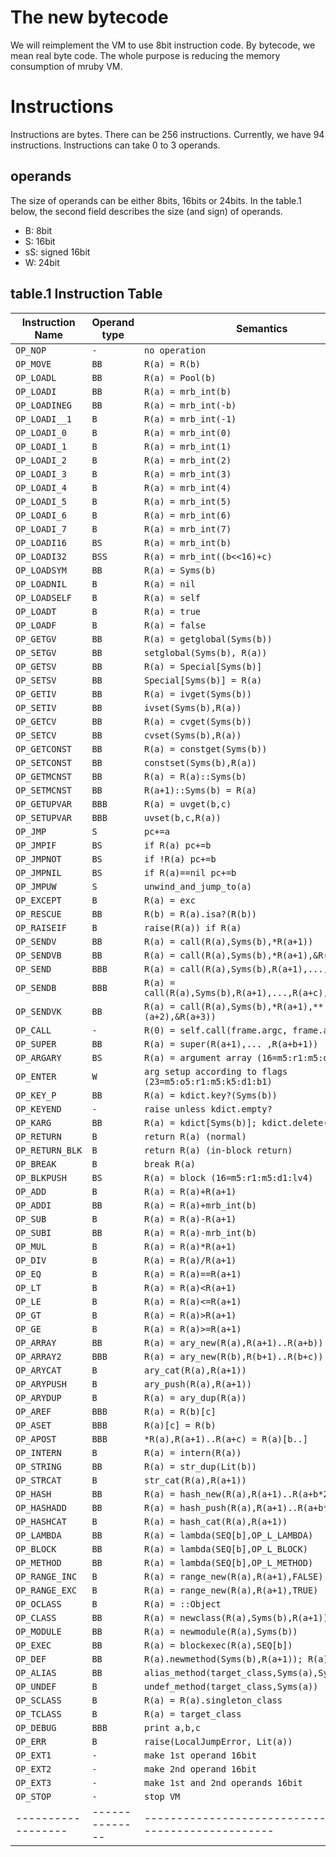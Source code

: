 # The new bytecode

We will reimplement the VM to use 8bit instruction code. By
bytecode, we mean real byte code. The whole purpose is
reducing the memory consumption of mruby VM.

# Instructions

Instructions are bytes. There can be 256 instructions. Currently, we
have 94 instructions. Instructions can take 0 to 3 operands.

## operands

The size of operands can be either 8bits, 16bits or 24bits.
In the table.1 below, the second field describes the size (and
sign) of operands.

* B: 8bit
* S: 16bit
* sS: signed 16bit
* W: 24bit

## table.1 Instruction Table

| Instruction Name | Operand type | Semantics                                              |
|------------------|--------------|--------------------------------------------------------|
| `OP_NOP`         | `-`          | `no operation`                                         |
| `OP_MOVE`        | `BB`         | `R(a) = R(b)`                                          |
| `OP_LOADL`       | `BB`         | `R(a) = Pool(b)`                                       |
| `OP_LOADI`       | `BB`         | `R(a) = mrb_int(b)`                                    |
| `OP_LOADINEG`    | `BB`         | `R(a) = mrb_int(-b)`                                   |
| `OP_LOADI__1`    | `B`          | `R(a) = mrb_int(-1)`                                   |
| `OP_LOADI_0`     | `B`          | `R(a) = mrb_int(0)`                                    |
| `OP_LOADI_1`     | `B`          | `R(a) = mrb_int(1)`                                    |
| `OP_LOADI_2`     | `B`          | `R(a) = mrb_int(2)`                                    |
| `OP_LOADI_3`     | `B`          | `R(a) = mrb_int(3)`                                    |
| `OP_LOADI_4`     | `B`          | `R(a) = mrb_int(4)`                                    |
| `OP_LOADI_5`     | `B`          | `R(a) = mrb_int(5)`                                    |
| `OP_LOADI_6`     | `B`          | `R(a) = mrb_int(6)`                                    |
| `OP_LOADI_7`     | `B`          | `R(a) = mrb_int(7)`                                    |
| `OP_LOADI16`     | `BS`         | `R(a) = mrb_int(b)`                                    |
| `OP_LOADI32`     | `BSS`        | `R(a) = mrb_int((b<<16)+c)`                            |
| `OP_LOADSYM`     | `BB`         | `R(a) = Syms(b)`                                       |
| `OP_LOADNIL`     | `B`          | `R(a) = nil`                                           |
| `OP_LOADSELF`    | `B`          | `R(a) = self`                                          |
| `OP_LOADT`       | `B`          | `R(a) = true`                                          |
| `OP_LOADF`       | `B`          | `R(a) = false`                                         |
| `OP_GETGV`       | `BB`         | `R(a) = getglobal(Syms(b))`                            |
| `OP_SETGV`       | `BB`         | `setglobal(Syms(b), R(a))`                             |
| `OP_GETSV`       | `BB`         | `R(a) = Special[Syms(b)]`                              |
| `OP_SETSV`       | `BB`         | `Special[Syms(b)] = R(a)`                              |
| `OP_GETIV`       | `BB`         | `R(a) = ivget(Syms(b))`                                |
| `OP_SETIV`       | `BB`         | `ivset(Syms(b),R(a))`                                  |
| `OP_GETCV`       | `BB`         | `R(a) = cvget(Syms(b))`                                |
| `OP_SETCV`       | `BB`         | `cvset(Syms(b),R(a))`                                  |
| `OP_GETCONST`    | `BB`         | `R(a) = constget(Syms(b))`                             |
| `OP_SETCONST`    | `BB`         | `constset(Syms(b),R(a))`                               |
| `OP_GETMCNST`    | `BB`         | `R(a) = R(a)::Syms(b)`                                 |
| `OP_SETMCNST`    | `BB`         | `R(a+1)::Syms(b) = R(a)`                               |
| `OP_GETUPVAR`    | `BBB`        | `R(a) = uvget(b,c)`                                    |
| `OP_SETUPVAR`    | `BBB`        | `uvset(b,c,R(a))`                                      |
| `OP_JMP`         | `S`          | `pc+=a`                                                |
| `OP_JMPIF`       | `BS`         | `if R(a) pc+=b`                                        |
| `OP_JMPNOT`      | `BS`         | `if !R(a) pc+=b`                                       |
| `OP_JMPNIL`      | `BS`         | `if R(a)==nil pc+=b`                                   |
| `OP_JMPUW`       | `S`          | `unwind_and_jump_to(a)`                                |
| `OP_EXCEPT`      | `B`          | `R(a) = exc`                                           |
| `OP_RESCUE`      | `BB`         | `R(b) = R(a).isa?(R(b))`                               |
| `OP_RAISEIF`     | `B`          | `raise(R(a)) if R(a)`                                  |
| `OP_SENDV`       | `BB`         | `R(a) = call(R(a),Syms(b),*R(a+1))`                    |
| `OP_SENDVB`      | `BB`         | `R(a) = call(R(a),Syms(b),*R(a+1),&R(a+2))`            |
| `OP_SEND`        | `BBB`        | `R(a) = call(R(a),Syms(b),R(a+1),...,R(a+c))`          |
| `OP_SENDB`       | `BBB`        | `R(a) = call(R(a),Syms(b),R(a+1),...,R(a+c),&R(a+c+1))` |
| `OP_SENDVK`      | `BB`         | `R(a) = call(R(a),Syms(b),*R(a+1),**(a+2),&R(a+3))`    |
| `OP_CALL`        | `-`          | `R(0) = self.call(frame.argc, frame.argv)`             |
| `OP_SUPER`       | `BB`         | `R(a) = super(R(a+1),... ,R(a+b+1))`                   |
| `OP_ARGARY`      | `BS`         | `R(a) = argument array (16=m5:r1:m5:d1:lv4)`           |
| `OP_ENTER`       | `W`          | `arg setup according to flags (23=m5:o5:r1:m5:k5:d1:b1)` |
| `OP_KEY_P`       | `BB`         | `R(a) = kdict.key?(Syms(b))`                           |
| `OP_KEYEND`      | `-`          | `raise unless kdict.empty?`                            |
| `OP_KARG`        | `BB`         | `R(a) = kdict[Syms(b)]; kdict.delete(Syms(b))`         |
| `OP_RETURN`      | `B`          | `return R(a) (normal)`                                 |
| `OP_RETURN_BLK`  | `B`          | `return R(a) (in-block return)`                        |
| `OP_BREAK`       | `B`          | `break R(a)`                                           |
| `OP_BLKPUSH`     | `BS`         | `R(a) = block (16=m5:r1:m5:d1:lv4)`                    |
| `OP_ADD`         | `B`          | `R(a) = R(a)+R(a+1)`                                   |
| `OP_ADDI`        | `BB`         | `R(a) = R(a)+mrb_int(b)`                               |
| `OP_SUB`         | `B`          | `R(a) = R(a)-R(a+1)`                                   |
| `OP_SUBI`        | `BB`         | `R(a) = R(a)-mrb_int(b)`                               |
| `OP_MUL`         | `B`          | `R(a) = R(a)*R(a+1)`                                   |
| `OP_DIV`         | `B`          | `R(a) = R(a)/R(a+1)`                                   |
| `OP_EQ`          | `B`          | `R(a) = R(a)==R(a+1)`                                  |
| `OP_LT`          | `B`          | `R(a) = R(a)<R(a+1)`                                   |
| `OP_LE`          | `B`          | `R(a) = R(a)<=R(a+1)`                                  |
| `OP_GT`          | `B`          | `R(a) = R(a)>R(a+1)`                                   |
| `OP_GE`          | `B`          | `R(a) = R(a)>=R(a+1)`                                  |
| `OP_ARRAY`       | `BB`         | `R(a) = ary_new(R(a),R(a+1)..R(a+b))`                  |
| `OP_ARRAY2`      | `BBB`        | `R(a) = ary_new(R(b),R(b+1)..R(b+c))`                  |
| `OP_ARYCAT`      | `B`          | `ary_cat(R(a),R(a+1))`                                 |
| `OP_ARYPUSH`     | `B`          | `ary_push(R(a),R(a+1))`                                |
| `OP_ARYDUP`      | `B`          | `R(a) = ary_dup(R(a))`                                 |
| `OP_AREF`        | `BBB`        | `R(a) = R(b)[c]`                                       |
| `OP_ASET`        | `BBB`        | `R(a)[c] = R(b)`                                       |
| `OP_APOST`       | `BBB`        | `*R(a),R(a+1)..R(a+c) = R(a)[b..]`                     |
| `OP_INTERN`      | `B`          | `R(a) = intern(R(a))`                                  |
| `OP_STRING`      | `BB`         | `R(a) = str_dup(Lit(b))`                               |
| `OP_STRCAT`      | `B`          | `str_cat(R(a),R(a+1))`                                 |
| `OP_HASH`        | `BB`         | `R(a) = hash_new(R(a),R(a+1)..R(a+b*2-1))`             |
| `OP_HASHADD`     | `BB`         | `R(a) = hash_push(R(a),R(a+1)..R(a+b*2))`              |
| `OP_HASHCAT`     | `B`          | `R(a) = hash_cat(R(a),R(a+1))`                         |
| `OP_LAMBDA`      | `BB`         | `R(a) = lambda(SEQ[b],OP_L_LAMBDA)`                    |
| `OP_BLOCK`       | `BB`         | `R(a) = lambda(SEQ[b],OP_L_BLOCK)`                     |
| `OP_METHOD`      | `BB`         | `R(a) = lambda(SEQ[b],OP_L_METHOD)`                    |
| `OP_RANGE_INC`   | `B`          | `R(a) = range_new(R(a),R(a+1),FALSE)`                  |
| `OP_RANGE_EXC`   | `B`          | `R(a) = range_new(R(a),R(a+1),TRUE)`                   |
| `OP_OCLASS`      | `B`          | `R(a) = ::Object`                                      |
| `OP_CLASS`       | `BB`         | `R(a) = newclass(R(a),Syms(b),R(a+1))`                 |
| `OP_MODULE`      | `BB`         | `R(a) = newmodule(R(a),Syms(b))`                       |
| `OP_EXEC`        | `BB`         | `R(a) = blockexec(R(a),SEQ[b])`                        |
| `OP_DEF`         | `BB`         | `R(a).newmethod(Syms(b),R(a+1)); R(a) = Syms(b)`       |
| `OP_ALIAS`       | `BB`         | `alias_method(target_class,Syms(a),Syms(b))`           |
| `OP_UNDEF`       | `B`          | `undef_method(target_class,Syms(a))`                   |
| `OP_SCLASS`      | `B`          | `R(a) = R(a).singleton_class`                          |
| `OP_TCLASS`      | `B`          | `R(a) = target_class`                                  |
| `OP_DEBUG`       | `BBB`        | `print a,b,c`                                          |
| `OP_ERR`         | `B`          | `raise(LocalJumpError, Lit(a))`                        |
| `OP_EXT1`        | `-`          | `make 1st operand 16bit`                               |
| `OP_EXT2`        | `-`          | `make 2nd operand 16bit`                               |
| `OP_EXT3`        | `-`          | `make 1st and 2nd operands 16bit`                      |
| `OP_STOP`        | `-`          | `stop VM`                                              |
|------------------|--------------|--------------------------------------------------------|
